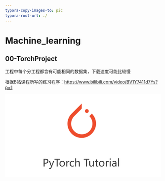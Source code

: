```yaml
---
typora-copy-images-to: pic
typora-root-url: ./
---
```


# Machine_learning
## 00-TorchProject

工程中每个分工程都含有可能相同的数据集，下载速度可能比较慢

根据B站课程所写的练习程序：https://www.bilibili.com/video/BV1Y7411d7Ys?p=1

![image-20220314010628923](/pic/image-20220314010628923.png)

